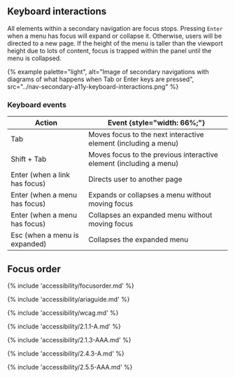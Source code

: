 

## Keyboard interactions

  All elements within a secondary navigation are focus stops. Pressing <code>Enter</code> when a menu has focus will expand or collapse it. Otherwise, users will be directed to a new page. If the height of the menu is taller than the viewport height due to lots of content, focus is trapped within the panel until the menu is collapsed.

  {% example palette="light",
      alt="Image of secondary navigations with diagrams of what happens when Tab or Enter keys are pressed",
      src="../nav-secondary-a11y-keyboard-interactions.png" %}

### Keyboard events

  | Action          | Event {style="width: 66%;"}                                |
  | --------------- | ---------------------------------------------------------- |
  | Tab             | Moves focus to the next interactive element (including a menu) |
  | Shift + Tab     | Moves focus to the previous interactive element (including a menu) |
  | Enter (when a link has focus) | Directs user to another page                 |
  | Enter (when a menu has focus) | Expands or collapses a menu without moving focus |
  | Enter (when a menu has focus) | Collapses an expanded menu without moving focus |
  | Esc   (when a menu is expanded) | Collapses the expanded menu                   |


## Focus order
{% include 'accessibility/focusorder.md' %}

{% include 'accessibility/ariaguide.md' %}

{% include 'accessibility/wcag.md' %}

{% include 'accessibility/2.1.1-A.md' %}

{% include 'accessibility/2.1.3-AAA.md' %}

{% include 'accessibility/2.4.3-A.md' %}

{% include 'accessibility/2.5.5-AAA.md' %}
